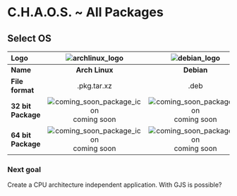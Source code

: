[#]: # (GPL3 logos)
[GPL3_big_text]: https://www.gnu.org/graphics/gplv3-with-text-136x68.png
[GPL3_little_text]: https://www.gnu.org/graphics/gplv3-with-text-84x42.png
[GPL3_big]: https://www.gnu.org/graphics/gplv3-127x51.png
[GPL3_little]: https://www.gnu.org/graphics/gplv3-88x31.png

[#]: # (Application logos)
[application_logo]: https://raw.githubusercontent.com/TonyWhite/C.H.A.O.S./master/media/img/cypher-gtk.svg?sanitize=true
[application_logo_plain]: https://raw.githubusercontent.com/TonyWhite/C.H.A.O.S./master/media/img/cypher-gtk-plain.svg?sanitize=true
[application_logo_outline]: https://raw.githubusercontent.com/TonyWhite/C.H.A.O.S./master/media/img/cypher-gtk-outline.svg?sanitize=true

[#]: # (OS logos)
[linux_logo]: https://icongr.am/devicon/linux-original.svg?size=96
[archlinux_logo]: https://icongr.am/material/arch.svg?size=96&color=0090ff
[debian_logo]: https://icongr.am/devicon/debian-original.svg?size=96
[redhat_logo]: https://icongr.am/devicon/redhat-original.svg?size=96
[windows_logo]: https://icongr.am/devicon/windows8-original.svg?size=96
[macOS_logo]: https://icongr.am/devicon/apple-original.svg?size=96
[cloud_icon]: https://icongr.am/material/cloud-outline.svg?size=96

[#]: # (Status package)
[verified_package_icon]: https://icongr.am/octicons/verified.svg?size=24&color=00AA00
[beta_package_icon]: https://icongr.am/octicons/unverified.svg?size=24&color=FFAA00
[coming_soon_package_icon]: https://icongr.am/octicons/clock.svg?size=24&color=00AAFF
[no_package_icon]: https://icongr.am/octicons/circle-slash.svg?size=24&color=AA0000

# C.H.A.O.S. ~ All Packages

## Select OS

|**Logo**|![archlinux_logo]|![debian_logo]|![redhat_logo]|![windows_logo]|![macOS_logo]|![cloud_icon]|
|:-|:-:|:-:|:-:|:-:|:-:|:-:|
|**Name**|**Arch Linux**|**Debian**|**RedHat**|**Windows**|**macOS**|**Web App**|
|**File format**|.pkg.tar.xz|.deb|.rpm|.exe|.dmg|.html|
|**32 bit Package**|![coming_soon_package_icon]<br>coming soon|![coming_soon_package_icon]<br>coming soon|![coming_soon_package_icon]<br>coming soon|![no_package_icon]<br>not available|![no_package_icon]<br>not available|![coming_soon_package_icon]<br>coming soon|
|**64 bit Package**|![coming_soon_package_icon]<br>coming soon|![coming_soon_package_icon]<br>coming soon|![coming_soon_package_icon]<br>coming soon|![no_package_icon]<br>not available|![no_package_icon]<br>not available|![coming_soon_package_icon]<br>coming soon|

### Next goal

Create a CPU architecture independent application. With GJS is possible?
